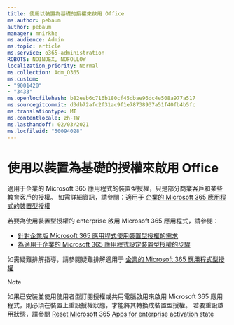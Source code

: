 ```yaml
---
title: 使用以裝置為基礎的授權來啟用 Office
ms.author: pebaum
author: pebaum
manager: mnirkhe
ms.audience: Admin
ms.topic: article
ms.service: o365-administration
ROBOTS: NOINDEX, NOFOLLOW
localization_priority: Normal
ms.collection: Adm_O365
ms.custom:
- "9001420"
- "3433"
ms.openlocfilehash: b82eeb6c716b180cf45dbae96dc4e508a977a517
ms.sourcegitcommit: d3db72afc2f31ac9f1e78738937a51f40fb4b5fc
ms.translationtype: MT
ms.contentlocale: zh-TW
ms.lasthandoff: 02/03/2021
ms.locfileid: "50094028"
---
```

# <a name="activating-office-using-device-based-licensing"></a>使用以裝置為基礎的授權來啟用 Office

適用于企業的 Microsoft 365 應用程式的裝置型授權，只是部分商業客戶和某些教育客戶的授權。 如需詳細資訊，請參閱：適用于 [企業的 Microsoft 365 應用程式的裝置型授權](https://docs.microsoft.com/deployoffice/device-based-licensing)

若要為使用裝置型授權的 enterprise 啟用 Microsoft 365 應用程式，請參閱：

- [針對企業版 Microsoft 365 應用程式使用裝置型授權的需求](https://docs.microsoft.com/deployoffice/device-based-licensing#requirements-for-using-device-based-licensing-for-microsoft-365-apps-for-enterprise)
- [為適用于企業的 Microsoft 365 應用程式設定裝置型授權的步驟](https://docs.microsoft.com/deployoffice/device-based-licensing#steps-to-configure-device-based-licensing-for-microsoft-365-apps-for-enterprise)

如需疑難排解指導，請參閱疑難排解適用于 [企業的 Microsoft 365 應用程式型授權](https://docs.microsoft.com/deployoffice/device-based-licensing#troubleshoot-device-based-licensing-for-microsoft-365-apps-for-enterprise)

> [!NOTE]
> 如果已安裝並使用使用者型訂閱授權或共用電腦啟用來啟用 Microsoft 365 應用程式，則必須在裝置上重設授權狀態，才能將其轉換成裝置型授權。 若要重設啟用狀態，請參閱 [Reset Microsoft 365 Apps for enterprise activation state](https://docs.microsoft.com/office/troubleshoot/activation/reset-office-365-proplus-activation-state)

